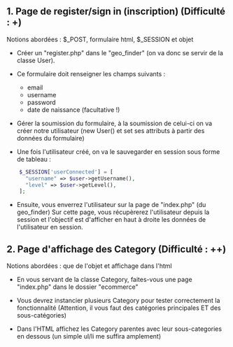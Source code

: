 

## 1. Page de register/sign in (inscription) (Difficulté : +)

Notions abordées : $_POST, formulaire html, $_SESSION et objet

- Créer un "register.php" dans le "geo_finder" (on va donc se servir de la classe User).

- Ce formulaire doit renseigner les champs suivants :
  - email
  - username
  - password
  - date de naissance (facultative !)

- Gérer la soumission du formulaire, à la soumission de celui-ci on va créer notre utilisateur
  (new User() et set ses attributs à partir des données du formulaire)

- Une fois l'utilisateur créé, on va le sauvegarder en session sous forme de tableau :

```php
    $_SESSION['userConnected'] = [
      "username" => $user->getUsername(),
      "level" => $user->getLevel(),
    ];
```

- Ensuite, vous enverrez l'utilisateur sur la page de "index.php" (du geo_finder)
  Sur cette page, vous récupèrerez l'utilisateur depuis la session et l'objectif est d'afficher en haut à droite les données de l'utilisateur en session.


## 2. Page d'affichage des Category (Difficulté : ++)

Notions abordées : que de l'objet et affichage dans l'html

- En vous servant de la classe Category, faites-vous une page "index.php" dans le dossier "ecommerce"

- Vous devrez instancier plusieurs Category pour tester correctement la fonctionnalité
  (Attention, il vous faut des catégories principales ET des sous-catégories)

- Dans l'HTML affichez les Category parentes avec leur sous-categories en dessous
  (un simple ul/li me suffira amplement)
